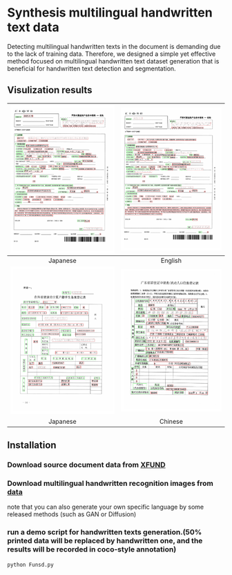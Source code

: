 # Synthesis multilingual handwritten text data
Detecting multilingual handwritten texts in the document is demanding due to the lack of training data. Therefore, we designed a simple yet effective method focused on multilingual handwritten text dataset generation that is beneficial for handwritten text detection and segmentation.

## Visulization results
| ![替代文本1](zh_train_0_0.jpg) | ![替代文本2](zh_train_0_011.jpg) |
|:---:|:---:|
| Japanese | English |
| ![替代文本1](zh_train_5_0.jpg) | ![替代文本2](zh_train_8_8.jpg) |
| Japanese | Chinese |

## Installation

### Download source document data from [XFUND](https://github.com/doc-analysis/XFUND) 
### Download multilingual handwritten recognition images from [data](https://drive.google.com/drive/folders/1Py7nKkIBnjXna9s0QXbwQGSMQHqWRh5J?usp=drive_link) 
note that you can also generate your own specific language by some released methods (such as GAN or Diffusion)


### run a demo script for handwritten texts generation.(50% printed data will be replaced by handwritten one, and the results will be recorded in coco-style annotation)

```python Funsd.py```
